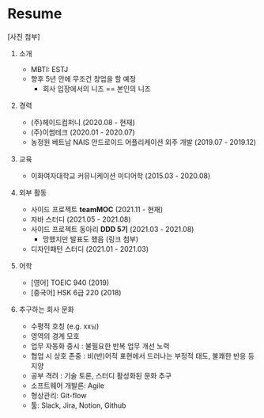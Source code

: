# Resume

[사진 첨부]

1. 소개
   - MBTI: ESTJ
   - 향후 5년 안에 무조건 창업을 할 예정
     - 회사 입장에서의 니즈 == 본인의 니즈

2. 경력
   - (주)헤이드컴퍼니 (2020.08 - 현재)
   - (주)이썸테크 (2020.01 - 2020.07)
   - 농정원 베트남 NAIS 안드로이드 어플리케이션 외주 개발 (2019.07 - 2019.12)
  
3. 교육
   - 이화여자대학교 커뮤니케이션 미디어학 (2015.03 - 2020.08)

4. 외부 활동
    - 사이드 프로젝트 **teamMOC** (2021.11 - 현재)
    - 자바 스터디 (2021.05 - 2021.08)
    - 사이드 프로젝트 동아리 **DDD 5기** (2021.03 - 2021.08)
      - 망했지만 발표도 했음 (링크 첨부)
    - 디자인패턴 스터디 (2021.01 - 2021.03)

5. 어학
    - [영어] TOEIC 940 (2019)
    - [중국어] HSK 6급 220 (2018)

6. 추구하는 회사 문화
    - 수평적 호칭 (e.g. xx`님`)
    - 영역의 경계 모호
    - 업무 자동화 중시 : 불필요한 반복 업무 개선 노력
    - 협업 시 상호 존중 : 비(반)어적 표현에서 드러나는 부정적 태도, 불쾌한 반응 등 지양
    - 공부 격려 : 기술 토론, 스터디 활성화된 문화 추구
    - 소프트웨어 개발론: Agile
    - 형상관리: Git-flow
    - 툴: Slack, Jira, Notion, Github


